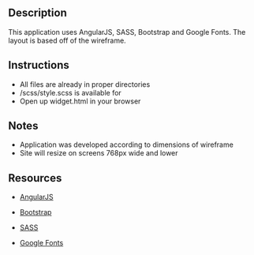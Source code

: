 ## Description
This application uses AngularJS, SASS, Bootstrap and Google Fonts. The layout is based off of the wireframe.

## Instructions

- All files are already in proper directories
- /scss/style.scss is available for  
- Open up widget.html in your browser

## Notes
- Application was developed according to dimensions of wireframe
- Site will resize on screens 768px wide and lower

## Resources

* [AngularJS]
* [Bootstrap]
* [SASS]
* [Google Fonts]


   [AngularJS]: <http://angularjs.org>
   [Bootstrap]: <http://getbootstrap.com/>
   [SASS]: <http://sass-lang.com/>
   [Google Fonts]: <https://fonts.google.com/>
